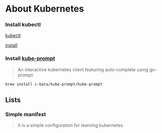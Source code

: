 # About Kubernetes 

### Install kubectl

[kubectl](https://kubernetes.io/docs/reference/kubectl/kubectl/)

[install](https://kubernetes.io/docs/tasks/tools/install-kubectl/#install-with-homebrew-on-macos)

### Install [kube-prompt](https://github.com/c-bata/kube-prompt)

> An interactive kubernetes client featuring auto-complete using go-prompt

```bash
brew install c-bata/kube-prompt/kube-prompt
```
## Lists

### Simple manifest

> It is a simple configuration for learning kubernetes.

